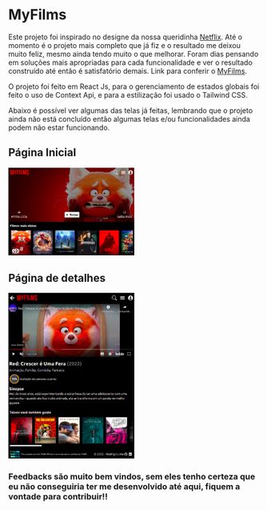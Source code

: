 # MyFilms

Este projeto foi inspirado no designe da nossa queridinha [Netflix](https://www.netflix.com/br/). Até o momento é o projeto mais completo que já fiz e o resultado me deixou muito feliz, mesmo ainda tendo muito o que melhorar. Foram dias pensando em soluções mais apropriadas para cada funcionalidade e ver o resultado construído até então é satisfatório demais. Link para conferir o [MyFilms](https://myfilms.rodrigolimajesus.vercel.app/).

O projeto foi feito em React Js, para o gerenciamento de estados globais foi feito o uso de Context Api, e para a estilização foi usado o Tailwind CSS.

Abaixo é possível ver algumas das telas já feitas, lembrando que o projeto ainda não está concluído então algumas telas e/ou funcionalidades ainda podem não estar funcionando.

## Página Inicial

<img src="./src/images/page-home.png" alt="Page home image" width="50%"/>

## Página de detalhes

<img src="./src/images/page-details.png" alt="Page details image" width="50%"/>

### Feedbacks são muito bem vindos, sem eles tenho certeza que eu não conseguiria ter me desenvolvido até aqui, fiquem a vontade para contribuir!!
